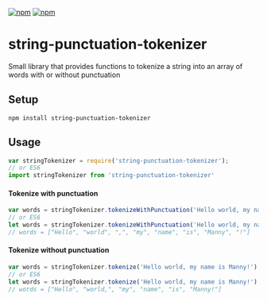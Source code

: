 [![npm](https://img.shields.io/npm/dt/string-punctuation-tokenizer.svg)](https://www.npmjs.com/package/string-punctuation-tokenizer)
[![npm](https://img.shields.io/npm/v/string-punctuation-tokenizer.svg)](https://www.npmjs.com/package/string-punctuation-tokenizer)

# string-punctuation-tokenizer
Small library that provides functions to tokenize a string into an array of words with or without punctuation

## Setup
`npm install string-punctuation-tokenizer`

## Usage
```js
var stringTokenizer = require('string-punctuation-tokenizer');
// or ES6 
import stringTokenizer from 'string-punctuation-tokenizer'
```
#### Tokenize with punctuation
```js
var words = stringTokenizer.tokenizeWithPunctuation('Hello world, my name is Manny!');
// or ES6 
let words = stringTokenizer.tokenizeWithPunctuation('Hello world, my name is Manny!');
// words = ["Hello", "world", ",", "my", "name", "is", "Manny", "!"]
```
#### Tokenize without punctuation
```js
var words = stringTokenizer.tokenize('Hello world, my name is Manny!');
// or ES6 
let words = stringTokenizer.tokenize('Hello world, my name is Manny!');
// words = ["Hello", "world,", "my", "name", "is", "Manny!"]
```
